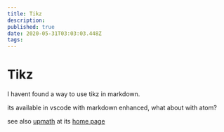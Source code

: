 ```yaml
---
title: Tikz
description: 
published: true
date: 2020-05-31T03:03:03.448Z
tags: 
---
```


# Tikz

I havent found a way to use tikz in markdown.

its available in vscode with markdown enhanced, what about with atom?


see also [upmath](/University/Documentation/Tikz/upmath) at its [home page](https://upmath.me/)